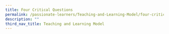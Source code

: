 ```yaml
---
title: Four Critical Questions
permalink: /passionate-learners/Teaching-and-Learning-Model/four-critical-questions/
description: ""
third_nav_title: Teaching and Learning Model
---
```

